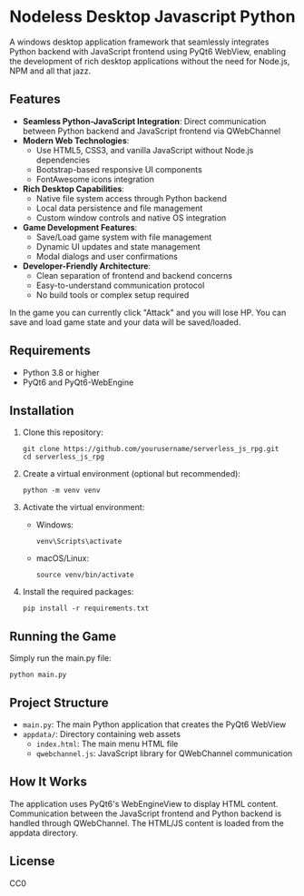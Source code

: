# Nodeless Desktop Javascript Python

A windows desktop application framework that seamlessly integrates Python backend with JavaScript frontend using PyQt6 WebView, enabling the development of rich desktop applications without the need for Node.js, NPM and all that jazz.

## Features

- **Seamless Python-JavaScript Integration**: Direct communication between Python backend and JavaScript frontend via QWebChannel
- **Modern Web Technologies**: 
  - Use HTML5, CSS3, and vanilla JavaScript without Node.js dependencies
  - Bootstrap-based responsive UI components
  - FontAwesome icons integration
- **Rich Desktop Capabilities**:
  - Native file system access through Python backend
  - Local data persistence and file management
  - Custom window controls and native OS integration
- **Game Development Features**:
  - Save/Load game system with file management
  - Dynamic UI updates and state management
  - Modal dialogs and user confirmations
- **Developer-Friendly Architecture**:
  - Clean separation of frontend and backend concerns
  - Easy-to-understand communication protocol
  - No build tools or complex setup required

In the game you can currently click "Attack" and you will lose HP.
You can save and load game state and your data will be saved/loaded.

## Requirements

- Python 3.8 or higher
- PyQt6 and PyQt6-WebEngine

## Installation

1. Clone this repository:
   ```
   git clone https://github.com/yourusername/serverless_js_rpg.git
   cd serverless_js_rpg
   ```

2. Create a virtual environment (optional but recommended):
   ```
   python -m venv venv
   ```

3. Activate the virtual environment:
   - Windows:
     ```
     venv\Scripts\activate
     ```
   - macOS/Linux:
     ```
     source venv/bin/activate
     ```

4. Install the required packages:
   ```
   pip install -r requirements.txt
   ```

## Running the Game

Simply run the main.py file:

```
python main.py
```

## Project Structure

- `main.py`: The main Python application that creates the PyQt6 WebView
- `appdata/`: Directory containing web assets
  - `index.html`: The main menu HTML file
  - `qwebchannel.js`: JavaScript library for QWebChannel communication

## How It Works

The application uses PyQt6's WebEngineView to display HTML content. Communication between the JavaScript frontend and Python backend is handled through QWebChannel. The HTML/JS content is loaded from the appdata directory.

## License

CC0 